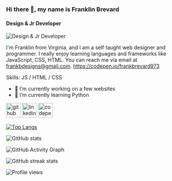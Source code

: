 ### Hi there 👋, my name is Franklin Brevard 
#### Design & Jr Developer
![Design & Jr Developer](https://scontent-iad3-1.xx.fbcdn.net/v/t1.6435-9/132818042_10159246016476654_2738148395001518386_n.jpg?_nc_cat=101&ccb=1-5&_nc_sid=e3f864&_nc_ohc=M2qgdc7KxUwAX8HL2Mu&tn=IYNA3M72AHoWx2dW&_nc_ht=scontent-iad3-1.xx&oh=e4cde0973e29cdea541e587f5c000272&oe=61BBCDF6)

I'm Franklin from Virginia, and I am a self taught web designer and programmer. I really enjoy learning languages and frameworks like JavaScript, CSS, HTML. You can reach me via email at frankbdesigns@gmail.com. https://codepen.io/frankbrevard973

Skills:  JS / HTML / CSS

- 🔭 I’m currently working on a few websites 
- 🌱 I’m currently learning Python 


[<img src='https://cdn.jsdelivr.net/npm/simple-icons@3.0.1/icons/github.svg' alt='github' height='40'>](https://github.com/FrankBrevard973)  [<img src='https://cdn.jsdelivr.net/npm/simple-icons@3.0.1/icons/linkedin.svg' alt='linkedin' height='40'>](https://www.linkedin.com/in/https://www.linkedin.com/in/franklin-brevard-ii-97121371//)  [<img src='https://cdn.jsdelivr.net/npm/simple-icons@3.0.1/icons/codepen.svg' alt='codepen' height='40'>](https://codepen.io/@frankbrevard973)  

[![Top Langs](https://github-readme-stats.vercel.app/api/top-langs/?username=FrankBrevard973)](https://github.com/anuraghazra/github-readme-stats)

![GitHub stats](https://github-readme-stats.vercel.app/api?username=FrankBrevard973&show_icons=true)  

![GitHub Activity Graph](https://activity-graph.herokuapp.com/graph?username=FrankBrevard973)  

![GitHub streak stats](https://github-readme-streak-stats.herokuapp.com/?user=FrankBrevard973)  

![Profile views](https://gpvc.arturio.dev/FrankBrevard973)  
